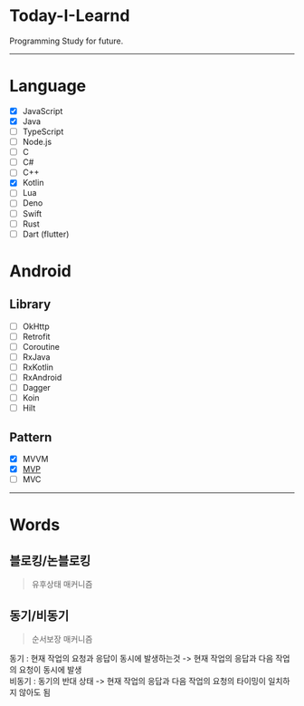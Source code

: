 # Today-I-Learnd
Programming Study for future.

-----

# Language
- [x] JavaScript
- [x] Java
- [ ] TypeScript
- [ ] Node.js
- [ ] C
- [ ] C#
- [ ] C++
- [x] Kotlin
- [ ] Lua
- [ ] Deno
- [ ] Swift
- [ ] Rust
- [ ] Dart (flutter)

# Android 
## Library
- [ ] OkHttp
- [ ] Retrofit
- [ ] Coroutine
- [ ] RxJava
- [ ] RxKotlin
- [ ] RxAndroid
- [ ] Dagger
- [ ] Koin
- [ ] Hilt

## Pattern 
- [x] MVVM
- [x] [MVP](https://github.com/sungbin5304/Android-Study/tree/master/pattern/MVP)
- [ ] MVC

-----

# Words
## 블로킹/논블로킹
> 유후상태 매커니즘

## 동기/비동기
> 순서보장 매커니즘

동기 : 현재 작업의 요청과 응답이 동시에 발생하는것 -> 현재 작업의 응답과 다음 작업의 요청이 동시에 발생<br>
비동기 : 동기의 반대 상태 -> 현재 작업의 응답과 다음 작업의 요청의 타이밍이 일치하지 않아도 됨

